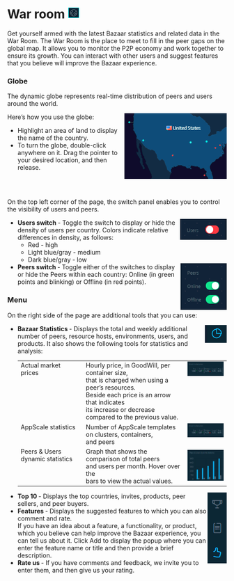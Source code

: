 
# War room ![icon](https://github.com/MarilizaC/icons/blob/master/Icon-WarRoom.png)     

Get yourself armed with the latest Bazaar statistics and related data in the War Room. The War Room is the place to meet to fill in the peer gaps on the global map. It allows you to monitor the P2P economy and work together to ensure its growth. You can interact with other users and suggest features that you believe will improve the Bazaar experience.

### Globe
The dynamic globe represents real-time distribution of peers and users around the world.

<img src="https://github.com/MarilizaC/icons/blob/master/Screenshot%20-%20Globe.png" align="right" />
<p> Here’s how you use the globe: </p>
<ul>
  <li> Highlight an area of land to display the name of the country. </li>
  <li> To turn the globe, double-click anywhere on it. Drag the pointer to your desired location, and then release.</li>
</ul>
</br>
</br>
<p> On the top left corner of the page, the switch panel enables you to control the visibility of users and peers. </p>
<ul>
  <img src="https://github.com/MarilizaC/icons/blob/master/Screenshot%20-%20UsersSwitch.png" align="right" />
  <li> <b> Users switch </b> - Toggle the switch to display or hide the density of users per country. Colors indicate relative differences in density, as follows: 
    <ul>
      <li> Red - high </li>
      <li> Light blue/gray - medium </li>
      <li>Dark blue/gray - low </li>
    </ul>
  </li>
  <img src="https://github.com/MarilizaC/icons/blob/master/Screenshot%20-%20PeersSwitch.png" align="right" />
  <li> <b> Peers switch </b> - Toggle either of the switches to display or hide the Peers within each country: Online (in green points and blinking) or Offline (in red points). </li>
 </ul>
 
### Menu
On the right side of the page are additional tools that you can use:

<ul>
  <img src="https://github.com/MarilizaC/icons/blob/master/Screenshot%20-%20Statistics.png" align="right" />
  <li> <b> Bazaar Statistics </b> - Displays the total and weekly additional number of peers, resource hosts, environments, users, and products.   It also shows the following tools for statistics and analysis: </li>
  <p>
<table>
  <tr>
    <td valign="top"> Actual market prices </td>
    <td valign="top"> Hourly price, in GoodWill, per container size, </br> that is charged when using a peer’s resources. </br> Beside each price is an arrow that indicates </br> its increase or decrease compared to the previous value. </td>
    <td valign="top"> <img src="https://github.com/MarilizaC/icons/blob/master/Screenshot%20-%20StatisticsPrices.png" /> </td>
  </tr>
  <tr>
    <td valign="top"> AppScale statistics </td>
    <td valign="top"> Number of AppScale templates on clusters, containers, </br> and peers </td>
    <td valign="top"> <img src="https://github.com/MarilizaC/icons/blob/master/Screenshot%20-%20StatisticsPrices.png" /> </td>
  </tr>
  <tr>
    <td valign="top"> Peers & Users dynamic statistics </td>
    <td valign="top"> Graph that shows the comparison of total peers </br> and users per month. Hover over the </br> bars to view the actual values. </td>
    <td> <img src="https://github.com/MarilizaC/icons/blob/master/Screenshot%20-%20StatisticsDynamic.png" /> </td>
  </tr>
</table>    
</p>
</ul>
  <img src="https://github.com/MarilizaC/icons/blob/master/Screenshot%20-%20OtherIcons.png" align="right" />
<p>
<ul>
  <li> <b> Top 10 </b> - Displays the top countries, invites, products, peer sellers, and peer buyers. </li>
  <li> <b> Features </b> - Displays the suggested features to which you can also comment and rate. </br> 
  If you have an idea about a feature, a functionality, or product, which you believe can help improve the Bazaar experience, you can tell us about it. Click Add to display the popup where you can enter the feature name or title and then provide a brief description. </li>
  <li> <b> Rate us </b> - If you have comments and feedback, we invite you to enter them, and then give us your rating. </li> 
</ul>
</p>




